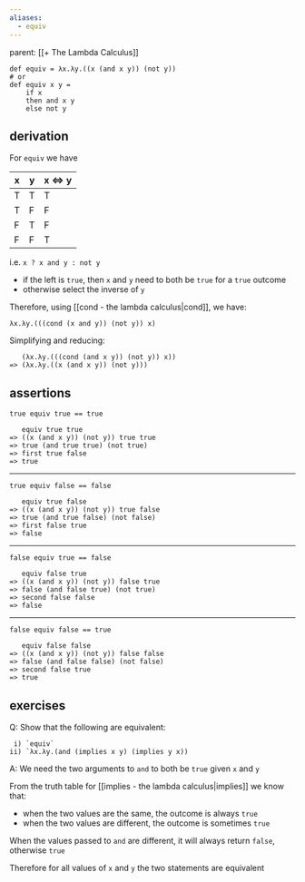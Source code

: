 ```yaml
---
aliases:
  - equiv
---
```

parent: [[+ The Lambda Calculus]]

```
def equiv = λx.λy.((x (and x y)) (not y))
# or
def equiv x y = 
	if x
	then and x y
	else not y
```

## derivation

For `equiv` we have

|x|y|x <=> y|
|---|---|---|
|T|T|T|
|T|F|F|
|F|T|F|
|F|F|T|

i.e. `x ? x and y : not y`

- if the left is `true`, then `x` and `y` need to both be `true` for a `true` outcome
- otherwise select the inverse of `y`

Therefore, using [[cond - the lambda calculus|cond]], we have:

```
λx.λy.(((cond (x and y)) (not y)) x)
```

Simplifying and reducing:

```
   (λx.λy.(((cond (and x y)) (not y)) x))
=> (λx.λy.((x (and x y)) (not y)))
```

## assertions

`true equiv true == true`

```
   equiv true true
=> ((x (and x y)) (not y)) true true
=> true (and true true) (not true)
=> first true false
=> true
```

---
`true equiv false == false`

```
   equiv true false
=> ((x (and x y)) (not y)) true false
=> true (and true false) (not false)
=> first false true
=> false
```

---
`false equiv true == false`

```
   equiv false true
=> ((x (and x y)) (not y)) false true
=> false (and false true) (not true)
=> second false false
=> false
```

---
`false equiv false == true`

```
   equiv false false
=> ((x (and x y)) (not y)) false false
=> false (and false false) (not false)
=> second false true
=> true
```

## exercises

Q: Show that the following are equivalent:

```
 i) `equiv`
ii) `λx.λy.(and (implies x y) (implies y x))
```

A:
We need the two arguments to `and` to both be `true` given `x` and `y`

From the truth table for [[implies - the lambda calculus|implies]] we know that:

- when the two values are the same, the outcome is always `true`
- when the two values are different, the outcome is sometimes `true`

When the values passed to `and` are different, it will always return `false`, otherwise `true`

Therefore for all values of `x` and `y` the two statements are equivalent